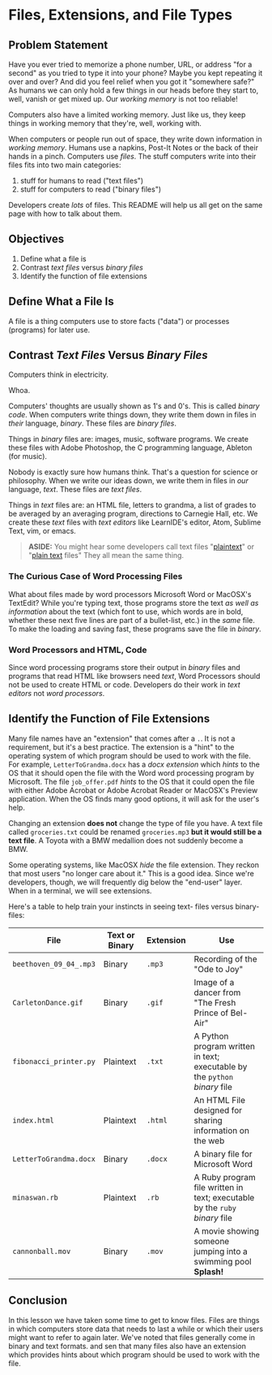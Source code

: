 # Files, Extensions, and File Types

## Problem Statement

Have you ever tried to memorize a phone number, URL, or address "for a second"
as you tried to type it into your phone? Maybe you kept repeating it over and
over? And did you feel relief when you got it "somewhere safe?" As humans we
can only hold a few things in our heads before they start to, well, vanish or
get mixed up. Our _working memory_ is not too reliable!

Computers also have a limited working memory. Just like us, they keep things in
working memory that they're, well, working with.

When computers or people run out of space, they write down information in
_working memory_. Humans use a napkins, Post-It Notes or the back of their
hands in a pinch. Computers use _files_.  The stuff computers write into their
files fits into two main categories:

1.  stuff for humans to read ("text files")
2.  stuff for computers to read ("binary files")

Developers create _lots_ of files. This README will help us all get on the same
page with how to talk about them.

## Objectives

1. Define what a file is
2. Contrast  _text files_ versus _binary files_
3. Identify the function of file extensions

## Define What a File Is

A file is a thing computers use to store facts ("data") or processes (programs)
for later use.

## Contrast _Text Files_ Versus _Binary Files_

Computers think in electricity.

Whoa.

Computers' thoughts are usually shown as 1's and 0's. This is called _binary
code_.  When computers write things down, they write them down in files in
_their_ language, _binary_.  These files are _binary files_.

Things in _binary_ files are: images, music, software programs. We create these
files with Adobe Photoshop, the C programming language, Ableton (for music).

Nobody is exactly sure how humans think. That's a question for science or
philosophy. When we write our ideas down, we write them in files in _our_
language, _text_. These files are _text files_.

Things in _text_ files are: an HTML file, letters to grandma, a list of grades
to be averaged by an averaging program, directions to Carnegie Hall, etc.  We
create these _text_ files with _text editors_ like LearnIDE's editor, Atom,
Sublime Text, vim, or emacs.

> **ASIDE:** You might hear some developers call text files
> "[plaintext][plaintext]" or "[plain text][plaintext] files" They all mean the
> same thing.

### The Curious Case of Word Processing Files

What about files made by word processors Microsoft Word or MacOSX's TextEdit?
While you're typing text, those programs store the text _as well as
information_ about the text (which font to use, which words are in bold,
whether these next five lines are part of a bullet-list, etc.) in the _same_
file.  To make the loading and saving fast, these programs save the file in
_binary_.

### Word Processors and HTML, Code

Since word processing programs store their output in _binary_ files and
programs that read HTML like browsers need _text_, Word Processors should not
be used to create HTML or code.  Developers do their work in _text editors_ not
_word processors_.

## Identify the Function of File Extensions

Many file names have an "extension" that comes after a `.`. It is not a
requirement, but it's a best practice. The extension is a "hint" to the
operating system of which program should be used to work with the file.  For
example, `LetterToGrandma.docx` has a *docx* _extension_ which _hints_ to the
OS that it should open the file with the Word word processing program by
Microsoft. The file `job_offer.pdf` _hints_ to the OS that it could open the
file with either Adobe Acrobat or Adobe Acrobat Reader or MacOSX's Preview
application. When the OS finds many good options, it will ask for the user's
help.

Changing an extension **does not** change the type of file you have.  A text
file called `groceries.txt` could be renamed `groceries.mp3` **but it would
still be a text file**. A Toyota with a BMW medallion does not suddenly become
a BMW.

Some operating systems, like MacOSX _hide_ the file extension.  They reckon
that most users "no longer care about it." This is a good idea.  Since we're
developers, though, we will frequently dig below the "end-user" layer. When in
a terminal, we will see extensions.

Here's a table to help train your instincts in seeing text- files versus
binary-files:

|File | Text or Binary | Extension | Use |
|-----|---------------------|-----|------|
| `beethoven_09_04_.mp3` | Binary | `.mp3` | Recording of the "Ode to Joy"|
| `CarletonDance.gif` | Binary | `.gif` | Image of a dancer from "The Fresh Prince of Bel-Air"|
| `fibonacci_printer.py` | Plaintext | `.txt`| A Python program written in text; executable by the `python` _binary_ file |
| `index.html` | Plaintext | `.html`| An HTML File designed for sharing information on the web|
| `LetterToGrandma.docx` | Binary | `.docx` | A binary file for Microsoft Word |
| `minaswan.rb` | Plaintext | `.rb` | A Ruby program file written in text; executable by the `ruby` _binary_ file |
| `cannonball.mov` | Binary | `.mov` | A movie showing someone jumping into a swimming pool **Splash!**|

## Conclusion

In this lesson we have taken some time to get to know files. Files are things
in which computers store data that needs to last a while or which their users
might want to refer to again later. We've noted that files generally come in
binary and text formats.  and sen that many files also have an extension which
provides hints about which program should be used to work with the file.

[plaintext]: https://en.wikipedia.org/wiki/Plain_text

